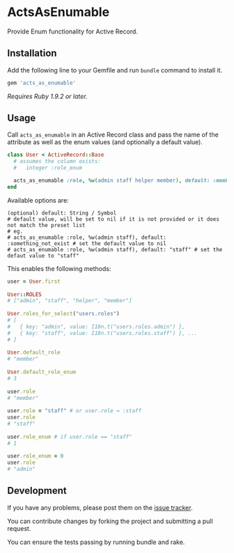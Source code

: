 # ActsAsEnumable

Provide Enum functionality for Active Record.

## Installation

Add the following line to your Gemfile and run `bundle` command to install it.

``` ruby
gem 'acts_as_enumable'
```

*Requires Ruby 1.9.2 or later.*

## Usage

Call `acts_as_enumable` in an Active Record class and pass the name of the attribute as well as the enum values (and optionally a default value).

``` ruby
class User < ActiveRecord::Base
  # assumes the column exists:
  #   integer :role_enum

  acts_as_enumable :role, %w(admin staff helper member), default: :member
end
```

Available options are:

``` text
(optional) default: String / Symbol
# default value, will be set to nil if it is not provided or it does not match the preset list
# eg.
# acts_as_enumable :role, %w(admin staff), default: :something_not_exist # set the default value to nil
# acts_as_enumable :role, %w(admin staff), default: "staff" # set the defaut value to "staff"
```

This enables the following methods:

``` ruby
user = User.first
    
User::ROLES
# ["admin", "staff", "helper", "member"]
    
User.roles_for_select("users.roles")
# [
#   { key: "admin", value: I18n.t("users.roles.admin") },
#   { key: "staff", value: I18n.t("users.roles.staff") }, ...
# ]
    
User.default_role
# "member"
    
User.default_role_enum
# 3
    
user.role
# "member"
    
user.role = "staff" # or user.role = :staff
user.role
# "staff"
    
user.role_enum # if user.role == "staff"
# 1
    
user.role_enum = 0
user.role
# "admin"
```
## Development

If you have any problems, please post them on the [issue tracker](https://github.com/peterwongpp/acts_as_enumable/issues).

You can contribute changes by forking the project and submitting a pull request.

You can ensure the tests passing by running bundle and rake.
